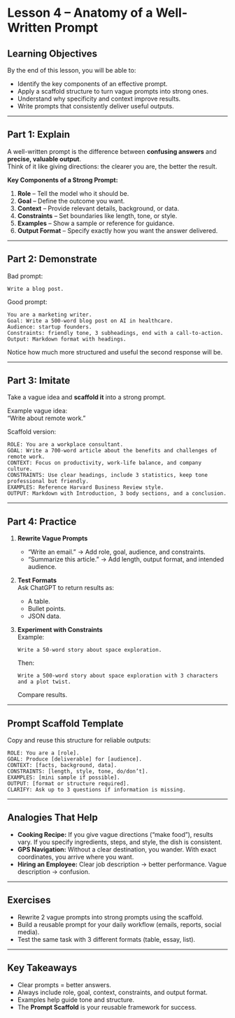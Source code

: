 # Lesson 4 – Anatomy of a Well-Written Prompt

## Learning Objectives
By the end of this lesson, you will be able to:
- Identify the key components of an effective prompt.
- Apply a scaffold structure to turn vague prompts into strong ones.
- Understand why specificity and context improve results.
- Write prompts that consistently deliver useful outputs.

---

## Part 1: Explain

A well-written prompt is the difference between **confusing answers** and **precise, valuable output**.  
Think of it like giving directions: the clearer you are, the better the result.

**Key Components of a Strong Prompt:**
1. **Role** – Tell the model who it should be.  
2. **Goal** – Define the outcome you want.  
3. **Context** – Provide relevant details, background, or data.  
4. **Constraints** – Set boundaries like length, tone, or style.  
5. **Examples** – Show a sample or reference for guidance.  
6. **Output Format** – Specify exactly how you want the answer delivered.

---

## Part 2: Demonstrate

Bad prompt:  
```
Write a blog post.
```

Good prompt:  
```
You are a marketing writer.
Goal: Write a 500-word blog post on AI in healthcare.
Audience: startup founders.
Constraints: friendly tone, 3 subheadings, end with a call-to-action.
Output: Markdown format with headings.
```

Notice how much more structured and useful the second response will be.

---

## Part 3: Imitate

Take a vague idea and **scaffold it** into a strong prompt.

Example vague idea:  
“Write about remote work.”

Scaffold version:  
```
ROLE: You are a workplace consultant.
GOAL: Write a 700-word article about the benefits and challenges of remote work.
CONTEXT: Focus on productivity, work-life balance, and company culture.
CONSTRAINTS: Use clear headings, include 3 statistics, keep tone professional but friendly.
EXAMPLES: Reference Harvard Business Review style.
OUTPUT: Markdown with Introduction, 3 body sections, and a conclusion.
```

---

## Part 4: Practice

1. **Rewrite Vague Prompts**  
   - “Write an email.” → Add role, goal, audience, and constraints.  
   - “Summarize this article.” → Add length, output format, and intended audience.

2. **Test Formats**  
   Ask ChatGPT to return results as:  
   - A table.  
   - Bullet points.  
   - JSON data.  

3. **Experiment with Constraints**  
   Example:  
   ```
   Write a 50-word story about space exploration.
   ```  
   Then:  
   ```
   Write a 500-word story about space exploration with 3 characters and a plot twist.
   ```  
   Compare results.

---

## Prompt Scaffold Template

Copy and reuse this structure for reliable outputs:

```
ROLE: You are a [role].
GOAL: Produce [deliverable] for [audience].
CONTEXT: [facts, background, data].
CONSTRAINTS: [length, style, tone, do/don’t].
EXAMPLES: [mini sample if possible].
OUTPUT: [format or structure required].
CLARIFY: Ask up to 3 questions if information is missing.
```

---

## Analogies That Help

- **Cooking Recipe:** If you give vague directions (“make food”), results vary. If you specify ingredients, steps, and style, the dish is consistent.  
- **GPS Navigation:** Without a clear destination, you wander. With exact coordinates, you arrive where you want.  
- **Hiring an Employee:** Clear job description → better performance. Vague description → confusion.

---

## Exercises

- Rewrite 2 vague prompts into strong prompts using the scaffold.  
- Build a reusable prompt for your daily workflow (emails, reports, social media).  
- Test the same task with 3 different formats (table, essay, list).  

---

## Key Takeaways

- Clear prompts = better answers.  
- Always include role, goal, context, constraints, and output format.  
- Examples help guide tone and structure.  
- The **Prompt Scaffold** is your reusable framework for success.
